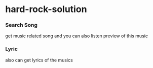 # hard-rock-solution
### Search Song
get music related song and you can also listen preview of this music

### Lyric
 also can get lyrics of the musics